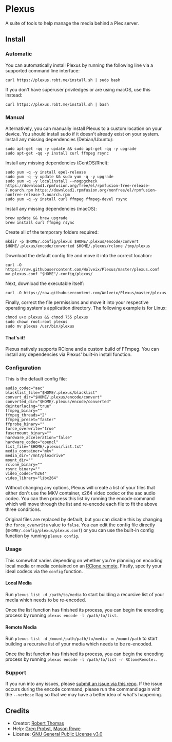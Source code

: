 # Plexus
A suite of tools to help manage the media behind a Plex server.

## Install
### Automatic
You can automatically install Plexus by running the following line via a supported command line interface:
``` shell
curl https://plexus.robt.me/install.sh | sudo bash
```

If you don't have superuser priviledges or are using macOS, use this instead:
``` shell
curl https://plexus.robt.me/install.sh | bash
```

### Manual
Alternatively, you can manually install Plexus to a custom location on your device. You should install sudo if it doesn't already exist on your system.
Install any missing dependencies (Debian/Ubuntu):
``` shell
sudo apt-get -qq -y update && sudo apt-get -qq -y upgrade
sudo apt-get -qq -y install curl ffmpeg rsync
```

Install any missing dependencies (CentOS/Rhel):
``` shell
sudo yum -q -y install epel-release
sudo yum -q -y update && sudo yum -q -y upgrade
sudo yum -q -y localinstall --nogpgcheck https://download1.rpmfusion.org/free/el/rpmfusion-free-release-7.noarch.rpm https://download1.rpmfusion.org/nonfree/el/rpmfusion-nonfree-release-7.noarch.rpm
sudo yum -q -y install curl ffmpeg ffmpeg-devel rsync
```

Install any missing dependencies (macOS):
``` shell
brew update && brew upgrade
brew install curl ffmpeg rsync
```

Create all of the temporary folders required:
``` shell
mkdir -p $HOME/.config/plexus $HOME/.plexus/encode/convert $HOME/.plexus/encode/converted $HOME/.plexus/rclone /tmp/plexus
```

Download the default config file and move it into the correct location:
``` shell
curl -O https://raw.githubusercontent.com/Wolveix/Plexus/master/plexus.conf
mv plexus.conf "$HOME"/.config/plexus/
```

Next, download the executable itself:
``` shell
curl -O https://raw.githubusercontent.com/Wolveix/Plexus/master/plexus
```

Finally, correct the file permissions and move it into your respective operating system's application directory. The following example is for Linux:
``` shell
chmod u+x plexus && chmod 755 plexus
sudo chown root:root plexus
sudo mv plexus /usr/bin/plexus
```

#### That's it!

Plexus natively supports RClone and a custom build of FFmpeg. You can install any dependencies via Plexus' built-in install function.

### Configuration

This is the default config file:
```
audio_codec="aac"
blacklist_file="$HOME/.plexus/blacklist"
convert_dir="$HOME/.plexus/encode/convert"
converted_dir="$HOME/.plexus/encode/converted"
deinterlacing="true"
ffmpeg_binary=""
ffmpeg_threads="2"
ffmpeg_preset="faster"
ffprobe_binary=""
force_overwrite="true"
fusermount_binary=""
hardware_acceleration="false"
hardware_codec="opencl"
list_file="$HOME/.plexus/list.txt"
media_container="mkv"
media_dir="/mnt/plexdrive"
mount_dir=""
rclone_binary=""
rsync_binary=""
video_codec="h264"
video_library="libx264"
```

Without changing any options, Plexus will create a list of your files that either don't use the MKV container, x264 video codec or the aac audio codec. You can then process this list by running the encode command which will move through the list and re-encode each file to fit the above three conditions.

Original files are replaced by default, but you can disable this by changing the `force_overwrite` value to `false`. You can edit the config file directly (`$HOME/.config/plexus/plexus.conf`) or you can use the built-in config function by running `plexus config`.

### Usage
This somewhat varies depending on whether you're planning on encoding local media or media contained on an [RClone remote](https://rclone.org/remote_setup/). Firstly, specify your ideal codecs via the `config` function.

#### Local Media
Run `plexus list -d /path/to/media` to start building a recursive list of your media which needs to be re-encoded.

Once the list function has finished its process, you can begin the encoding process by running `plexus encode -l /path/to/list`.

#### Remote Media
Run `plexus list -d /mount/path/path/to/media -m /mount/path` to start building a recursive list of your media which needs to be re-encoded.

Once the list function has finished its process, you can begin the encoding process by running `plexus encode -l /path/to/list -r RCloneRemote:`.

### Support
If you run into any issues, please [submit an issue via this repo](https://github.com/Wolveix/Plexus/issues/new?assignees=&labels=&template=bug_report.md&title=). If the issue occurs during the encode command, please run the command again with the `--verbose` flag so that we may have a better idea of what's happening.

## Credits
- Creator: [Robert Thomas](https://github.com/Wolveix)
- Help: [Greg Probst](https://github.com/gorgarp), [Mason Rowe](https://github.com/MasonR)
- License: [GNU General Public License v3.0](https://github.com/Wolveix/Plexus/blob/master/LICENSE)

